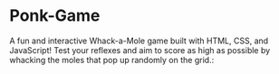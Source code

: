  # Ponk-Game
A fun and interactive Whack-a-Mole game built with HTML, CSS, and JavaScript! Test your reflexes and aim to score as high as possible by whacking the moles that pop up randomly on the grid.:
